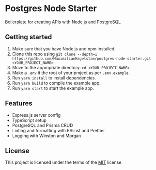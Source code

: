 # Postgres Node Starter

Boilerplate for creating APIs with Node.js and PostgreSQL

## Getting started

1.  Make sure that you have Node.js and npm installed.
2.  Clone this repo using `git clone --depth=1 https://github.com/MaximilianHagelstam/postgres-node-starter.git <YOUR_PROJECT_NAME>`
3.  Move to the appropriate directory: `cd <YOUR_PROJECT_NAME>`.
4.  Make a `.env` it the root of your project as per `.env.example`.
5.  Run `yarn install` to install dependencies.
6.  Run `yarn build` to compile the example app.
7.  Run `yarn start` to start the example app.

## Features

-   Express.js server config
-   TypeScript setup
-   PostgreSQL and Prisma CRUD
-   Linting and formatting with ESlinst and Prettier
-   Logging with Winston and Morgan

## License

This project is licensed under the terms of the [MIT](https://choosealicense.com/licenses/mit/) license.

